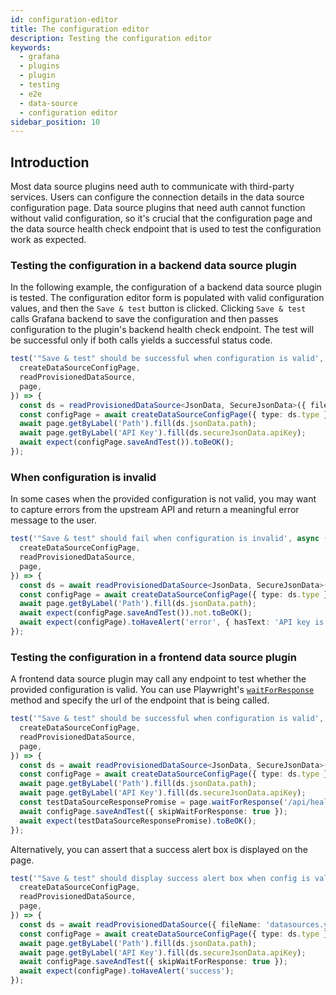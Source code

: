 ```yaml
---
id: configuration-editor
title: The configuration editor
description: Testing the configuration editor
keywords:
  - grafana
  - plugins
  - plugin
  - testing
  - e2e
  - data-source
  - configuration editor
sidebar_position: 10
---
```


## Introduction

Most data source plugins need auth to communicate with third-party services. Users can configure the connection details in the data source configuration page. Data source plugins that need auth cannot function without valid configuration, so it's crucial that the configuration page and the data source health check endpoint that is used to test the configuration work as expected.

### Testing the configuration in a backend data source plugin

In the following example, the configuration of a backend data source plugin is tested. The configuration editor form is populated with valid configuration values, and then the `Save & test` button is clicked. Clicking `Save & test` calls Grafana backend to save the configuration and then passes configuration to the plugin's backend health check endpoint. The test will be successful only if both calls yields a successful status code.

```ts
test('"Save & test" should be successful when configuration is valid', async ({
  createDataSourceConfigPage,
  readProvisionedDataSource,
  page,
}) => {
  const ds = readProvisionedDataSource<JsonData, SecureJsonData>({ fileName: 'datasources.yaml' });
  const configPage = await createDataSourceConfigPage({ type: ds.type });
  await page.getByLabel('Path').fill(ds.jsonData.path);
  await page.getByLabel('API Key').fill(ds.secureJsonData.apiKey);
  await expect(configPage.saveAndTest()).toBeOK();
});
```

### When configuration is invalid

In some cases when the provided configuration is not valid, you may want to capture errors from the upstream API and return a meaningful error message to the user.

```ts
test('"Save & test" should fail when configuration is invalid', async ({
  createDataSourceConfigPage,
  readProvisionedDataSource,
  page,
}) => {
  const ds = await readProvisionedDataSource<JsonData, SecureJsonData>({ fileName: 'datasources.yaml' });
  const configPage = await createDataSourceConfigPage({ type: ds.type });
  await page.getByLabel('Path').fill(ds.jsonData.path);
  await expect(configPage.saveAndTest()).not.toBeOK();
  await expect(configPage).toHaveAlert('error', { hasText: 'API key is missing' });
});
```

### Testing the configuration in a frontend data source plugin

A frontend data source plugin may call any endpoint to test whether the provided configuration is valid. You can use Playwright's [`waitForResponse`](https://playwright.dev/docs/api/class-page#page-wait-for-response) method and specify the url of the endpoint that is being called.

```ts
test('"Save & test" should be successful when configuration is valid', async ({
  createDataSourceConfigPage,
  readProvisionedDataSource,
  page,
}) => {
  const ds = await readProvisionedDataSource<JsonData, SecureJsonData>({ fileName: 'datasources.yaml' });
  const configPage = await createDataSourceConfigPage({ type: ds.type });
  await page.getByLabel('Path').fill(ds.jsonData.path);
  await page.getByLabel('API Key').fill(ds.secureJsonData.apiKey);
  const testDataSourceResponsePromise = page.waitForResponse('/api/health');
  await configPage.saveAndTest({ skipWaitForResponse: true });
  await expect(testDataSourceResponsePromise).toBeOK();
});
```

Alternatively, you can assert that a success alert box is displayed on the page.

```ts
test('"Save & test" should display success alert box when config is valid', async ({
  createDataSourceConfigPage,
  readProvisionedDataSource,
  page,
}) => {
  const ds = await readProvisionedDataSource({ fileName: 'datasources.yaml' });
  const configPage = await createDataSourceConfigPage({ type: ds.type });
  await page.getByLabel('Path').fill(ds.jsonData.path);
  await page.getByLabel('API Key').fill(ds.secureJsonData.apiKey);
  await configPage.saveAndTest({ skipWaitForResponse: true });
  await expect(configPage).toHaveAlert('success');
});
```
